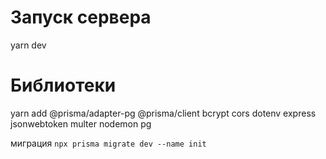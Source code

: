 # Запуск сервера

yarn dev

# Библиотеки

yarn add @prisma/adapter-pg @prisma/client bcrypt cors dotenv express jsonwebtoken multer nodemon pg

миграция `npx prisma migrate dev --name init`
